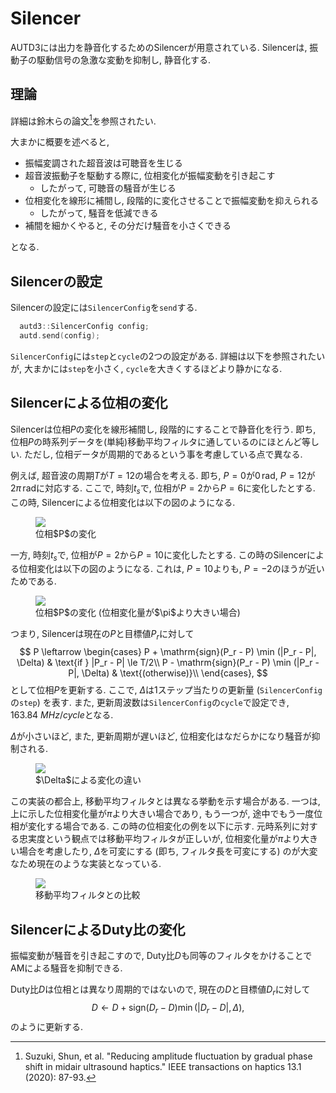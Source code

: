 # Silencer

AUTD3には出力を静音化するためのSilencerが用意されている.
Silencerは, 振動子の駆動信号の急激な変動を抑制し, 静音化する.

## 理論

詳細は鈴木らの論文[^suzuki2020]を参照されたい.

大まかに概要を述べると, 

* 振幅変調された超音波は可聴音を生じる
* 超音波振動子を駆動する際に, 位相変化が振幅変動を引き起こす
    * したがって, 可聴音の騒音が生じる
* 位相変化を線形に補間し, 段階的に変化させることで振幅変動を抑えられる
    * したがって, 騒音を低減できる
* 補間を細かくやると, その分だけ騒音を小さくできる

となる.

## Silencerの設定

Silencerの設定には`SilencerConfig`を`send`する.

```cpp
  autd3::SilencerConfig config;
  autd.send(config);
```

`SilencerConfig`には`step`と`cycle`の2つの設定がある.
詳細は以下を参照されたいが, 大まかには`step`を小さく, `cycle`を大きくするほどより静かになる.

## Silencerによる位相の変化

Silencerは位相$P$の変化を線形補間し, 段階的にすることで静音化を行う.
即ち, 位相$P$の時系列データを(単純)移動平均フィルタに通しているのにほとんど等しい.
ただし, 位相データが周期的であるという事を考慮している点で異なる.

例えば, 超音波の周期$T$が$T=12$の場合を考える. 即ち, $P=0$が$0\,\mathrm{rad}$, $P=12$が$2\pi\,\mathrm{rad}$に対応する. 
ここで, 時刻$t_s$で, 位相が$P=2$から$P=6$に変化したとする.
この時, Silencerによる位相変化は以下の図のようになる.

<figure>
  <img src="https://raw.githubusercontent.com/shinolab/autd3/master/doc/book/src/fig/Users_Manual/silent/phase.svg"/>
<figcaption>位相$P$の変化</figcaption>
</figure>

一方, 時刻$t_s$で, 位相が$P=2$から$P=10$に変化したとする.
この時のSilencerによる位相変化は以下の図のようになる.
これは, $P=10$よりも, $P=-2$のほうが近いためである.

<figure>
  <img src="https://raw.githubusercontent.com/shinolab/autd3/master/doc/book/src/fig/Users_Manual/silent/phase2.svg"/>
<figcaption>位相$P$の変化 (位相変化量が$\pi$より大きい場合)</figcaption>
</figure>

つまり, Silencerは現在の$P$と目標値$P_r$に対して
$$
    P \leftarrow \begin{cases}
        P + \mathrm{sign}(P_r - P) \min (|P_r - P|, \Delta) & \text{if } |P_r - P| \le T/2\\
        P - \mathrm{sign}(P_r - P) \min (|P_r - P|, \Delta) & \text{(otherwise)}\\
    \end{cases},
$$
として位相$P$を更新する.
ここで, $\Delta$は1ステップ当たりの更新量 (`SilencerConfig`の`step`) を表す.
また, 更新周波数は`SilencerConfig`の`cycle`で設定でき, $\SI{163.84}{MHz}/cycle$となる.

$\Delta$が小さいほど, また, 更新周期が遅いほど, 位相変化はなだらかになり騒音が抑制される.

<figure>
  <img src="https://raw.githubusercontent.com/shinolab/autd3/master/doc/book/src/fig/Users_Manual/silent/duty.svg"/>
<figcaption>$\Delta$による変化の違い</figcaption>
</figure>

この実装の都合上, 移動平均フィルタとは異なる挙動を示す場合がある.
一つは, 上に示した位相変化量が$\pi$より大きい場合であり, もう一つが, 途中でもう一度位相が変化する場合である.
この時の位相変化の例を以下に示す.
元時系列に対する忠実度という観点では移動平均フィルタが正しいが, 位相変化量が$\pi$より大きい場合を考慮したり, $\Delta$を可変にする (即ち, フィルタ長を可変にする) のが大変なため現在のような実装となっている.

<figure>
  <img src="https://raw.githubusercontent.com/shinolab/autd3/master/doc/book/src/fig/Users_Manual/silent/mean.svg"/>
<figcaption>移動平均フィルタとの比較</figcaption>
</figure>

## SilencerによるDuty比の変化

振幅変動が騒音を引き起こすので, Duty比$D$も同等のフィルタをかけることでAMによる騒音を抑制できる.

Duty比$D$は位相とは異なり周期的ではないので, 現在の$D$と目標値$D_r$に対して
$$
    D \leftarrow D + \mathrm{sign}(D_r - D) \min (|D_r - D|, \Delta),
$$
のように更新する.

[^suzuki2020]: Suzuki, Shun, et al. "Reducing amplitude fluctuation by gradual phase shift in midair ultrasound haptics." IEEE transactions on haptics 13.1 (2020): 87-93.
